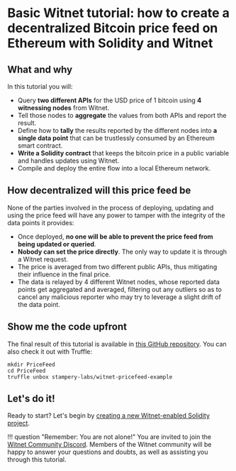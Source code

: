# Basic Witnet tutorial: how to create a decentralized Bitcoin price feed on Ethereum with Solidity and Witnet

## What and why

In this tutorial you will:

- Query **two different APIs** for the USD price of 1 bitcoin using **4
  witnessing nodes** from Witnet.
- Tell those nodes to **aggregate** the values from both APIs and report
  the result.
- Define how to **tally** the results reported by the different nodes
  into **a single data point** that can be trustlessly consumed by an
  Ethereum smart contract.
- **Write a Solidity contract** that keeps the bitcoin price in a public
  variable and handles updates using Witnet.
- Compile and deploy the entire flow into a local Ethereum network.

## How decentralized will this price feed be

None of the parties involved in the process of deploying, updating and
using the price feed will have any power to tamper with the integrity of
the data points it provides:

- Once deployed, **no one will be able to prevent the price feed from
  being updated or queried**.
- **Nobody can set the price directly**. The only way to update it is
  through a Witnet request.
- The price is averaged from two different public APIs, thus mitigating
  their influence in the final price.
- The data is relayed by 4 different Witnet nodes, whose reported data
  points get aggregated and averaged, filtering out any outliers so as
  to cancel any malicious reporter who may try to leverage a slight
  drift of the data point.

## Show me the code upfront

The final result of this tutorial is available in
[this GitHub repository][pricefeed]. You can also check it out with
Truffle:

```console
mkdir PriceFeed
cd PriceFeed
truffle unbox stampery-labs/witnet-pricefeed-example
```

## Let's do it!

Ready to start? Let's begin by [creating a new Witnet-enabled Solidity
project][create-project].

!!! question "Remember: You are not alone!"
    You are invited to join the [Witnet Community Discord][discord].
    Members of the Witnet community will be happy to answer your
    questions and doubts, as well as assisting you through this
    tutorial.

[discord]: https://discord.gg/X4uurfP
[pricefeed]: https://github.com/stampery-labs/witnet-pricefeed-example
[create-project]: /tutorials/bitcoin-price-feed/create-project
